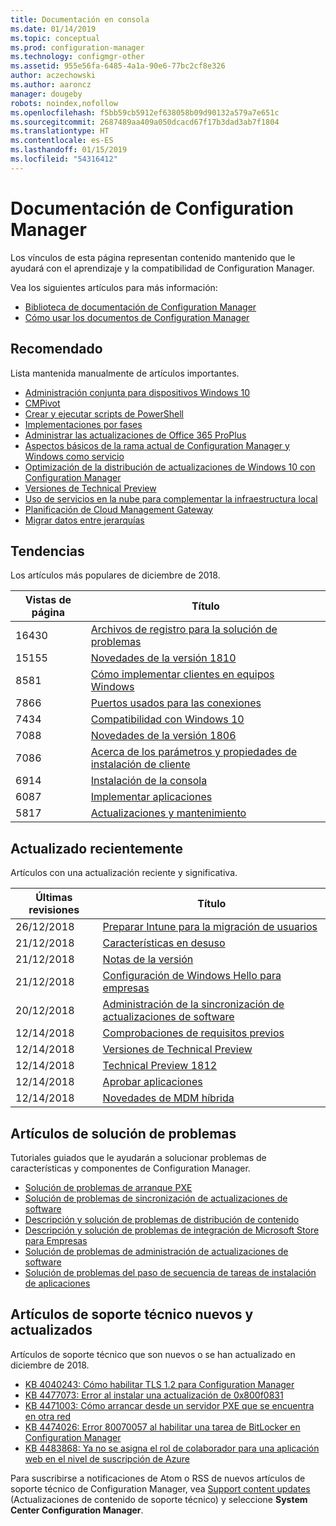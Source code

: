 ```yaml
---
title: Documentación en consola
ms.date: 01/14/2019
ms.topic: conceptual
ms.prod: configuration-manager
ms.technology: configmgr-other
ms.assetid: 955e56fa-6485-4a1a-90e6-77bc2cf8e326
author: aczechowski
ms.author: aaroncz
manager: dougeby
robots: noindex,nofollow
ms.openlocfilehash: f5bb59cb5912ef638058b09d90132a579a7e651c
ms.sourcegitcommit: 2687489aa409a050dcacd67f17b3dad3ab7f1804
ms.translationtype: HT
ms.contentlocale: es-ES
ms.lasthandoff: 01/15/2019
ms.locfileid: "54316412"
---
```

<!-- 
- Feature 1357546
- This page displays in-console, under the Community workspace, Documentation node. 
- Don't use any relative links; must be full https://docs.microsoft.com and language neutral
- Process: https://microsoft.sharepoint.com/teams/ConfigMgr/Documents/ContentPub/Data%20collection%20process%20for%20Feature%201357546%20In-console%20documentation.docx?web=1
-->


# <a name="configuration-manager-documentation"></a>Documentación de Configuration Manager
Los vínculos de esta página representan contenido mantenido que le ayudará con el aprendizaje y la compatibilidad de Configuration Manager. 

Vea los siguientes artículos para más información:
- [Biblioteca de documentación de Configuration Manager](https://docs.microsoft.com/sccm)  
- [Cómo usar los documentos de Configuration Manager](https://docs.microsoft.com/sccm/core/understand/use-docs)



## <a name="recommended"></a>Recomendado 
Lista mantenida manualmente de artículos importantes.

- [Administración conjunta para dispositivos Windows 10](https://docs.microsoft.com/sccm/comanage/overview)  
- [CMPivot](https://docs.microsoft.com/sccm/core/servers/manage/cmpivot)  
- [Crear y ejecutar scripts de PowerShell](https://docs.microsoft.com/sccm/apps/deploy-use/create-deploy-scripts)  
- [Implementaciones por fases](https://docs.microsoft.com/sccm/osd/deploy-use/create-phased-deployment-for-task-sequence)  
- [Administrar las actualizaciones de Office 365 ProPlus](https://docs.microsoft.com/sccm/sum/deploy-use/manage-office-365-proplus-updates)  
- [Aspectos básicos de la rama actual de Configuration Manager y Windows como servicio](https://docs.microsoft.com/sccm/core/understand/configuration-manager-and-windows-as-service)
- [Optimización de la distribución de actualizaciones de Windows 10 con Configuration Manager](https://docs.microsoft.com/sccm/sum/deploy-use/optimize-windows-10-update-delivery)
- [Versiones de Technical Preview](https://docs.microsoft.com/sccm/core/get-started/technical-preview)
- [Uso de servicios en la nube para complementar la infraestructura local](https://docs.microsoft.com/sccm/core/understand/use-cloud-services)
- [Planificación de Cloud Management Gateway](https://docs.microsoft.com/sccm/core/clients/manage/plan-cloud-management-gateway)
- [Migrar datos entre jerarquías](https://docs.microsoft.com/sccm/core/migration/migrate-data-between-hierarchies)



## <a name="trending"></a>Tendencias
Los artículos más populares de diciembre de 2018.

 | Vistas de página | Título | 
 |------------|-------| 
 | 16430 | [Archivos de registro para la solución de problemas](https://docs.microsoft.com/sccm/core/plan-design/hierarchy/log-files) |
 | 15155 | [Novedades de la versión 1810](https://docs.microsoft.com/sccm/core/plan-design/changes/whats-new-in-version-1810) |
 | 8581 | [Cómo implementar clientes en equipos Windows](https://docs.microsoft.com/sccm/core/clients/deploy/deploy-clients-to-windows-computers) |
 | 7866 | [Puertos usados para las conexiones](https://docs.microsoft.com/sccm/core/plan-design/hierarchy/ports) |
 | 7434 | [Compatibilidad con Windows 10](https://docs.microsoft.com/sccm/core/plan-design/configs/support-for-windows-10) |
 | 7088 | [Novedades de la versión 1806](https://docs.microsoft.com/sccm/core/plan-design/changes/whats-new-in-version-1806) |
 | 7086 | [Acerca de los parámetros y propiedades de instalación de cliente](https://docs.microsoft.com/sccm/core/clients/deploy/about-client-installation-properties) |
 | 6914 | [Instalación de la consola](https://docs.microsoft.com/sccm/core/servers/deploy/install/install-consoles) |
 | 6087 | [Implementar aplicaciones](https://docs.microsoft.com/sccm/apps/deploy-use/deploy-applications) |
 | 5817 | [Actualizaciones y mantenimiento](https://docs.microsoft.com/sccm/core/servers/manage/updates) |



## <a name="recently-updated"></a>Actualizado recientemente
Artículos con una actualización reciente y significativa.

 | Últimas revisiones | Título | 
 |---------------|-------|
 | 26/12/2018 | [Preparar Intune para la migración de usuarios](https://docs.microsoft.com/sccm/mdm/deploy-use/migrate-prepare-intune) |
 | 21/12/2018 | [Características en desuso](https://docs.microsoft.com/sccm/core/plan-design/changes/deprecated/removed-and-deprecated-cmfeatures) |
 | 21/12/2018 | [Notas de la versión](https://docs.microsoft.com/sccm/core/servers/deploy/install/release-notes) |
 | 21/12/2018 | [Configuración de Windows Hello para empresas](https://docs.microsoft.com/sccm/mdm/deploy-use/windows-hello-for-business-settings) |
 | 20/12/2018 | [Administración de la sincronización de actualizaciones de software](https://docs.microsoft.com/sccm/sum/get-started/synchronize-software-updates) |
 | 12/14/2018 | [Comprobaciones de requisitos previos](https://docs.microsoft.com/sccm/core/servers/deploy/install/list-of-prerequisite-checks) |
 | 12/14/2018 | [Versiones de Technical Preview](https://docs.microsoft.com/sccm/core/get-started/technical-preview) |
 | 12/14/2018 | [Technical Preview 1812](https://docs.microsoft.com/sccm/core/get-started/capabilities-in-technical-preview-1812) |
 | 12/14/2018 | [Aprobar aplicaciones](https://docs.microsoft.com/sccm/apps/deploy-use/app-approval) |
 | 12/14/2018 | [Novedades de MDM híbrida](https://docs.microsoft.com/sccm/mdm/understand/whats-new-in-hybrid-mobile-device-management) |



## <a name="troubleshooting-articles"></a>Artículos de solución de problemas
Tutoriales guiados que le ayudarán a solucionar problemas de características y componentes de Configuration Manager.

- [Solución de problemas de arranque PXE](https://support.microsoft.com/help/4468612)
- [Solución de problemas de sincronización de actualizaciones de software](https://support.microsoft.com/help/10059)
- [Descripción y solución de problemas de distribución de contenido](https://support.microsoft.com/help/4000401)
- [Descripción y solución de problemas de integración de Microsoft Store para Empresas](https://support.microsoft.com/help/4010214)
- [Solución de problemas de administración de actualizaciones de software](https://support.microsoft.com/help/10680)
- [Solución de problemas del paso de secuencia de tareas de instalación de aplicaciones](https://support.microsoft.com/help/18408/)



## <a name="new-and-updated-support-articles"></a>Artículos de soporte técnico nuevos y actualizados
Artículos de soporte técnico que son nuevos o se han actualizado en diciembre de 2018.

- [KB 4040243: Cómo habilitar TLS 1.2 para Configuration Manager](https://support.microsoft.com/help/4040243)
- [KB 4477073: Error al instalar una actualización de 0x800f0831](https://support.microsoft.com/help/4477073)
- [KB 4471003: Cómo arrancar desde un servidor PXE que se encuentra en otra red](https://support.microsoft.com/help/4471003)
- [KB 4474026: Error 80070057 al habilitar una tarea de BitLocker en Configuration Manager](https://support.microsoft.com/help/4474026)
- [KB 4483868: Ya no se asigna el rol de colaborador para una aplicación web en el nivel de suscripción de Azure](https://support.microsoft.com/help/4483868)


Para suscribirse a notificaciones de Atom o RSS de nuevos artículos de soporte técnico de Configuration Manager, vea [Support content updates](https://support.microsoft.com/help/4089498/) (Actualizaciones de contenido de soporte técnico) y seleccione **System Center Configuration Manager**.  
